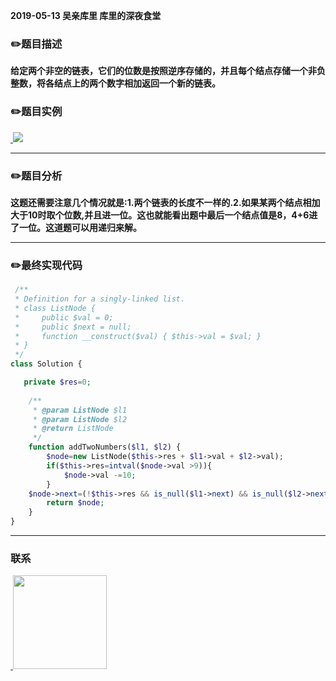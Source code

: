 
**2019-05-13 吴亲库里 库里的深夜食堂**

### :pencil2:题目描述

**给定两个非空的链表，它们的位数是按照逆序存储的，并且每个结点存储一个非负整数，将各结点上的两个数字相加返回一个新的链表。**

### :pencil2:题目实例
<a href="https://github.com/wuqinqiang/">
​    <img src="https://github.com/wuqinqiang/Lettcode-php/blob/master/images/2.png">
</a> 

****

### :pencil2:题目分析
**这题还需要注意几个情况就是:1.两个链表的长度不一样的.2.如果某两个结点相加大于10时取个位数,并且进一位。这也就能看出题中最后一个结点值是8，4+6进了一位。这道题可以用递归来解。**

****

### :pencil2:最终实现代码

```php
 /**
 * Definition for a singly-linked list.
 * class ListNode {
 *     public $val = 0;
 *     public $next = null;
 *     function __construct($val) { $this->val = $val; }
 * }
 */
class Solution {

   private $res=0;
  
    /**
     * @param ListNode $l1
     * @param ListNode $l2
     * @return ListNode
     */
    function addTwoNumbers($l1, $l2) {
        $node=new ListNode($this->res + $l1->val + $l2->val);
        if($this->res=intval($node->val >9)){
            $node->val -=10;
        }
    $node->next=(!$this->res && is_null($l1->next) && is_null($l2->next) )?null:$this->addTwoNumbers($l1->next,$l2->next);
        return $node;
    }
}
```
****


  
### 联系

<a href="https://github.com/wuqinqiang/">
​    <img src="https://github.com/wuqinqiang/Lettcode-php/blob/master/qrcode_for_gh_c194f9d4cdb1_430.jpg" width="150px" height="150px">
</a> 